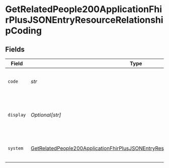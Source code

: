 # GetRelatedPeople200ApplicationFhirPlusJSONEntryResourceRelationshipCoding


## Fields

| Field                                                                                                                                                                                         | Type                                                                                                                                                                                          | Required                                                                                                                                                                                      | Description                                                                                                                                                                                   | Example                                                                                                                                                                                       |
| --------------------------------------------------------------------------------------------------------------------------------------------------------------------------------------------- | --------------------------------------------------------------------------------------------------------------------------------------------------------------------------------------------- | --------------------------------------------------------------------------------------------------------------------------------------------------------------------------------------------- | --------------------------------------------------------------------------------------------------------------------------------------------------------------------------------------------- | --------------------------------------------------------------------------------------------------------------------------------------------------------------------------------------------- |
| `code`                                                                                                                                                                                        | *str*                                                                                                                                                                                         | :heavy_check_mark:                                                                                                                                                                            | Symbol in syntax defined by the system.                                                                                                                                                       | Guardian                                                                                                                                                                                      |
| `display`                                                                                                                                                                                     | *Optional[str]*                                                                                                                                                                               | :heavy_minus_sign:                                                                                                                                                                            | Human-friendly display representation defined by the system.                                                                                                                                  | Guardian of patient                                                                                                                                                                           |
| `system`                                                                                                                                                                                      | [GetRelatedPeople200ApplicationFhirPlusJSONEntryResourceRelationshipCodingSystem](../../models/operations/getrelatedpeople200applicationfhirplusjsonentryresourcerelationshipcodingsystem.md) | :heavy_check_mark:                                                                                                                                                                            | URI of the coding system specification.                                                                                                                                                       |                                                                                                                                                                                               |